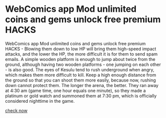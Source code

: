 # WebComics app Mod unlimited coins and gems unlock free premium HACKS

WebComics app Mod unlimited coins and gems unlock free premium HACKS - Blowing them down to low HP will bring them high-speed impact attacks, and the lower the HP, the more difficult it is for them to send spam emails. A simple wooden platform is enough to jump about twice from the ground, although having two wooden platforms - one jumping on each other - is also good. The eyes of Kesulu tend to rush underground when angry, which makes them more difficult to kill. Keep a high enough distance from the ground so that you can shoot them more easily, because now, rushing down cannot protect them. The longer the arena, the better. They ran away at 4:30 am (game time, one hour equals one minute), so they made a platinum or gold watch and summoned them at 7:30 pm, which is officially considered nighttime in the game.

[check now](https://justpaste.it/ls/gpdpm/qa9159dtsfzm1mot)

